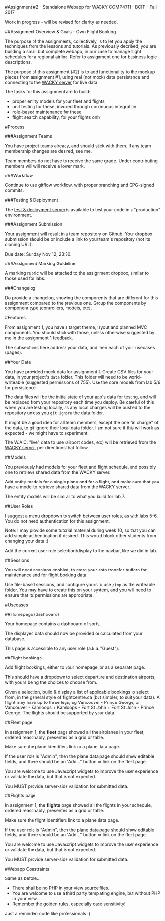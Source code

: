 #Assignment #2 - Standalone Webapp for WACKY
COMP4711 - BCIT - Fall 2017

<div class="alert alert-success">
Work in progress - will be revised for clarity as needed.
</div>

##Assignment Overview & Goals - Own Flight Booking

The purpose of the assignments, collectively, is to let you apply the techniques 
from the lessons and tutorials.
As previously decribed, you are building a small but complete webapp, 
in our case to manage flight schedules for a regional airline.
Refer to assignment one for business logic descriptions.

The purpose of this assignment (#2) is to add functionality to the mockup pieces
from assignment #1, using real (not mock) data persistance and connecting to the
[WACKY server](https://wacky.jlparry.com/) for live data.

The tasks for this assignment are to build:
- proper entity models for your fleet and flights
- unit testing for these, invoked through continuous integration
- role-based maintenance for these
- flight search capability, for your flights only

#Process

###Assignment Teams

You have project teams already, and should stick with them.
If any team membership changes are desired, see me.

Team members do not have to receive the same grade.
Under-contributing members will will receive a lower mark.

###Workflow

Continue to use gitflow workflow, with proper branching and GPG-signed commits.

###Testing & Deployment

The [test & deployment server](/display/lesson/webhooks) is available to test your 
code in a "production" environment.

###Assignment Submission

Your assignment will result in a team repository on Github.
Your dropbox submission should be or include a link to your team's repository
(not its cloning URL).

Due date: Sunday Nov 12, 23:30.

###Assignment Marking Guideline

A marking rubric will be attached to the assignment dropbox, similar to 
those used for labs. 

###Changelog

Do provide a changelog, showing the components that are different for this
assignment compared to the previous one. Group the components by component
type (controllers, models, etc).

#Features

From assignment 1, you have a target theme, layout and planned MVC components.
You should stick with those, unless otherwise suggested by me in the assignment 1 feedback.

The subsections here address your data, and then each of your usecases (pages).

##Your Data

You have provided mock data for assignment 1. 
Create CSV files for your data, in your project's `data` folder.
This folder will need to be world-writeable (suggested permissions of 755).
Use the core models from lab 5/6 for persistence.

The data files will be the initial state of your app's data for testing,
and will be replaced from your repository each time you deploy.
Be careful of this when you are testing locally, as any local changes
will be pushed to the repository unless you `git ignore` the data folder.

It might be a good idea for all team members, except the one "in charge"
of the data, to git ignore their local data folder. I am not sure
if this will work as expected - we might have to experiment.

The W.A.C. "live" data to use (airport codes, etc) will be retrieved from the 
[WACKY server](https://wacky.jlparry.com), 
per directions that follow.

##Models

You previously had models for your fleet and flight schedule, and possibly
one to retrieve shared data from the WACKY server.

Add entity models for a single plane and for a flight, and make sure that
you have a model to retrieve shared data from the WACKY server.

The entity models will be similar to what you build for lab 7.

##User Roles

I suggest a menu dropdown to switch between user roles, as with labs 5-6.
You do not need authentication for this assignment.

Note: I may provide some tutorial material during week 10, so that
you can add simple authentication if desired. This would block
other students from changing your data :)

Add the current user role selection/display to the navbar, like we did in lab.

##Sessions

You will need sessions enabled, to store your data transfer buffers
for maintenance and for flight booking data.

Use file-based sessions, and configure yours to use `/tmp` as the writeable
folder. You may have to create this on your system, and you will
need to ensure that its permissions are appropriate. 

#Usecases

##Homepage (dashboard)

Your homepage contains a dashboard of sorts.

The displayed data should now be provided or calculated from your database.

This page is accessible to any user role (a.k.a. "Guest").

##Flight bookings

Add flight bookings, either to your homepage, or as a separate page.

This should have a dropdown to select departure and destination airports, with yours
being the choices to choose from.

Given a selection, build & display a list of applicable bookings to select from,
in the general style of flightcentre.ca (but simpler, to suit your data).
A flight may have up to three legs, eg Vancouver - Prince George, or Vancouver -
Kamloops + Kamloops - Fort St John + Fort St John - Prince George.
The flights should be supported by your data.

##Fleet page

In assignment 1, the **fleet** page showed all the airplanes in your fleet, ordered
reasonably, presented as a grid or table.

Make sure the plane identifiers link to a plane data page.

If the user role is "Admin", then the plane data page should show editable
fields, and there should be an "Add..." button or link on the fleet page.

You are welcome to use Javascript widgets to improve the user experience
or validate the data, but that is not expected.

You MUST provide server-side validation for submitted data.

##Flights page

In assignment 1, the **flights** page showed all the flights in your schedule, ordered
reasonably, presented as a grid or table.

Make sure the flight identifiers link to a plane data page.

If the user role is "Admin", then the plane data page should show editable
fields, and there should be an "Add..." button or link on the fleet page.

You are welcome to use Javascript widgets to improve the user experience
or validate the data, but that is not expected.

You MUST provide server-side validation for submitted data.


#Webapp Constraints

Same as before...

- There shall be no PHP in your view source files.
- You are welcome to use a third party templating engine, but without PHP in your view.
- Remember the golden rules, especially case sensitivity!

Just a reminder: code like professionals :)

